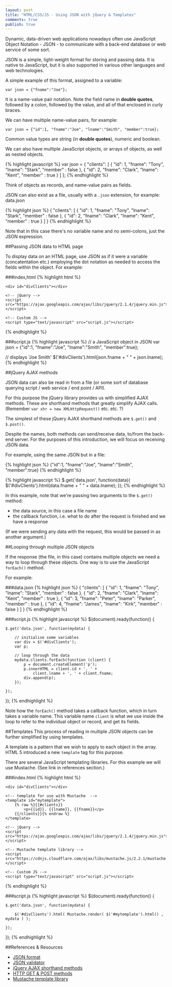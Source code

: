 ```yaml
---
layout: post
title: "HTML/CSS/JS - Using JSON with jQuery & Templates"
comments: true
publish: true
---
```


Dynamic, data-driven web applications nowadays often use JavaScript Object Notation - JSON - to communicate with a back-end database or web service of some sort.

JSON is a simple, light-weight format for storing and passing data. It is native to JavaScript, but it is also supported in various other languages and web technologies.

A simple example of this format, assigned to a variable:

`var json = {"fname":"Joe"};`

It is a name-value pair notation. Note the field name in **double quotes**, followed by a colon, followed by the value, and all of that enclosed in curly braces. 

We can have multiple name-value pairs, for example:

`var json = {"id":1, "fname":"Joe", "lname":"Smith", "member":true};`

Common value types are string (in **double quotes**), numeric and boolean.

We can also have multiple JavaScript objects, or arrays of objects, as well as nested objects.

{% highlight javascript %}
var json = { 
  "clients": [
    { "id": 1, "fname": "Tony", "lname": "Stark", "member" : false }, 
    { "id": 2, "fname": "Clark", "lname": "Kent", "member" : true } 
  ] 
};
{% endhighlight %}

Think of objects as records, and name-value pairs as fields.

JSON can also exist as a file, usually with a `.json` extension, for example: data.json

{% highlight json %}
{ 
  "clients": [
    { "id": 1, "fname": "Tony", "lname": "Stark", "member" : false }, 
    { "id": 2, "fname": "Clark", "lname": "Kent", "member" : true } 
  ] 
}
{% endhighlight %}

Note that in this case there's no variable name and no semi-colons, just the JSON expression.

##Passing JSON data to HTML page

To display data on an HTML page, use JSON as if it were a variable (concatentation etc.) employing the dot notation as needed to access the fields within the object. For example:

###index,html
{% highlight html %}
<!doctype html>
<html>
<head>
    <title>JSON</title>
</head>
<body>
     
    <div id="divClients"></div>
    
    <!-- jQuery -->
    <script src="https://ajax.googleapis.com/ajax/libs/jquery/2.1.4/jquery.min.js"></script>
    
    <!-- Custom JS -->
    <script type="text/javascript" src="script.js"></script>
    
</body>
</html>
{% endhighlight %}

###script.js
{% highlight javascript %}
// a JavaScript object in JSON
var json = {"id":1, "fname":"Joe", "lname":"Smith", "member":true};  

// displays 'Joe Smith'
$('#divClients').html(json.fname + " " + json.lname);  
{% endhighlight %}

##jQuery AJAX methods

JSON data can also be read in from a file (or some sort of database querying script / web service / end point / API). 

For this purpose the jQuery library provides us with simplified AJAX methods. These are shorthand methods that greatly simplify AJAX calls. (Remember `var xhr = new XMLHttpRequest()` etc. etc. ?)

The simplest of these jQuery AJAX shorthand methods are `$.get()` and `$.post()`. 

Despite the names, both methods can send/receive data, to/from the back-end server. For the purposes of this introduction, we will focus on receiving JSON data.

For example, using the same JSON but in a file:

{% highlight json %}
{"id":1, "fname":"Joe", "lname":"Smith", "member":true}
{% endhighlight %}

{% highlight javascript %}
$.get('data.json', function(data){
    $('#divClients').html(data.fname + " " + data.lname);
});
{% endhighlight %}

In this example, note that we're passing two arguments to the `$.get()` method:

- the data source, in this case a file name
- the callback function, i.e. what to do after the request is finished and we have a response
 
(If we were sending any data with the request, this would be passed in as another argument.)

##Looping through multiple JSON objects

If the response (the file, in this case) contains multiple objects we need a way to loop through these objects. One way is to use the JavaScript `forEach()` method.

For example:

###data.json
{% highlight json %}
{ 
  "clients": [
    { "id": 1, "fname": "Tony", "lname": "Stark", "member" : false }, 
    { "id": 2, "fname": "Clark", "lname": "Kent", "member" : true },
    { "id": 3, "fname": "Peter", "lname": "Parker", "member" : true },
    { "id": 4, "fname": "James", "lname": "Kirk", "member" : false } 
  ] 
}
{% endhighlight %}

###script.js
{% highlight javascript %}
$(document).ready(function() {

    $.get('data.json', function(mydata) {
    
        // initialise some variables
        var div = $('#divClients');
        var p; 
        
        // loop through the data
        mydata.clients.forEach(function (client) { 
            p = document.createElement('p'); 
            p.innerHTML = client.id + '. ' + 
                client.lname + ', ' + client.fname; 
            div.append(p); 
        });
        
    });
    
});
{% endhighlight %}

Note how the `forEach()` method takes a callback function, which in turn takes a variable name. This variable name `client` is what we use inside the loop to refer to the individual object or record, and get its fields.

##Templates
This process of reading in multiple JSON objects can be further simplified by using templates.

A template is a pattern that we wish to apply to each object in the array. HTML 5 introduced a new `template` tag for this purpose.

There are several JavaScript templating libraries. For this example we will use Mustache. (See link in references section.)


###index.html
{% highlight html %}
<!doctype html>
<html>
<head>
    <title>JSON</title>
</head>
<body>
     
    <div id="divClients"></div>
    
    <!-- template for use with Mustache  -->
    <template id="mytemplate">
        {% raw %}{{#clients}}
            <p>{{id}}. {{lname}}, {{fname}}</p>
        {{/clients}}{% endraw %}
    </template>
    
    <!-- jQuery -->
    <script src="https://ajax.googleapis.com/ajax/libs/jquery/2.1.4/jquery.min.js"></script>
    
    <!-- Mustache template library -->
    <script src="https://cdnjs.cloudflare.com/ajax/libs/mustache.js/2.2.1/mustache.min.js"></script>
    
    <!-- Custom JS -->
    <script type="text/javascript" src="script.js"></script>
    
</body>
</html>
{% endhighlight %}

###script.js
{% highlight javascript %}
$(document).ready(function() {

    $.get('data.json', function(mydata) {
    
        $('#divClients').html( Mustache.render( $('#mytemplate').html() , mydata ) );
        
    });
    
});
{% endhighlight %}








##References &amp; Resources

- [JSON format](http://json.org/)
- [JSON validator](https://jsonformatter.curiousconcept.com/)
- [jQuery AJAX shorthand methods](https://api.jquery.com/category/ajax/shorthand-methods/)
- [HTTP GET & POST methods](http://www.w3schools.com/tags/ref_httpmethods.asp)
- [Mustache template library](http://cdnjs.com/libraries/mustache.js/)
